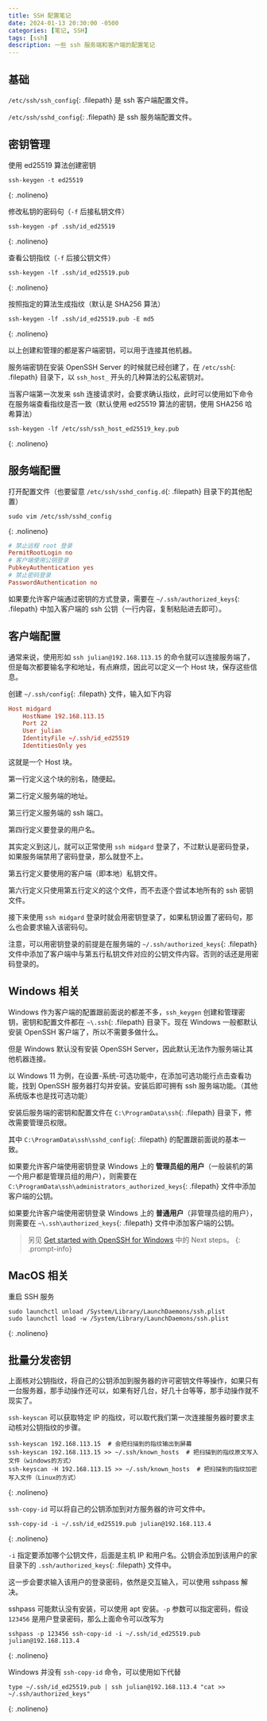 ```yaml
---
title: SSH 配置笔记
date: 2024-01-13 20:30:00 -0500
categories: [笔记, SSH]
tags: [ssh]
description: 一些 ssh 服务端和客户端的配置笔记
---
```


## 基础

`/etc/ssh/ssh_config`{: .filepath} 是 ssh 客户端配置文件。

`/etc/ssh/sshd_config`{: .filepath} 是 ssh 服务端配置文件。

## 密钥管理

使用 ed25519 算法创建密钥

```shell
ssh-keygen -t ed25519
```
{: .nolineno}

修改私钥的密码句（`-f` 后接私钥文件）

```shell
ssh-keygen -pf .ssh/id_ed25519
```
{: .nolineno}

查看公钥指纹（`-f` 后接公钥文件）

```shell
ssh-keygen -lf .ssh/id_ed25519.pub
```
{: .nolineno}

按照指定的算法生成指纹（默认是 SHA256 算法）

```shell
ssh-keygen -lf .ssh/id_ed25519.pub -E md5
```
{: .nolineno}

以上创建和管理的都是客户端密钥，可以用于连接其他机器。

服务端密钥在安装 OpenSSH Server 的时候就已经创建了，在 `/etc/ssh`{: .filepath} 目录下，以 `ssh_host_` 开头的几种算法的公私密钥对。

当客户端第一次发来 ssh 连接请求时，会要求确认指纹，此时可以使用如下命令在服务端查看指纹是否一致（默认使用 ed25519 算法的密钥，使用 SHA256 哈希算法）

```shell
ssh-keygen -lf /etc/ssh/ssh_host_ed25519_key.pub
```
{: .nolineno}

## 服务端配置

打开配置文件（也要留意 `/etc/ssh/sshd_config.d`{: .filepath} 目录下的其他配置）

```shell
sudo vim /etc/ssh/sshd_config
```
{: .nolineno}

```conf
# 禁止远程 root 登录
PermitRootLogin no
# 客户端使用公钥登录
PubkeyAuthentication yes
# 禁止密码登录
PasswordAuthentication no
```

如果要允许客户端通过密钥的方式登录，需要在 `~/.ssh/authorized_keys`{: .filepath} 中加入客户端的 ssh 公钥（一行内容，复制粘贴进去即可）。

## 客户端配置

通常来说，使用形如 `ssh julian@192.168.113.15` 的命令就可以连接服务端了，但是每次都要输名字和地址，有点麻烦，因此可以定义一个 Host 块，保存这些信息。

创建 `~/.ssh/config`{: .filepath} 文件，输入如下内容

```conf
Host midgard
    HostName 192.168.113.15
    Port 22
    User julian
    IdentityFile ~/.ssh/id_ed25519
    IdentitiesOnly yes
```

这就是一个 Host 块。

第一行定义这个块的别名，随便起。

第二行定义服务端的地址。

第三行定义服务端的 ssh 端口。

第四行定义要登录的用户名。

其实定义到这儿，就可以正常使用 `ssh midgard` 登录了，不过默认是密码登录，如果服务端禁用了密码登录，那么就登不上。

第五行定义要使用的客户端（即本地）私钥文件。

第六行定义只使用第五行定义的这个文件，而不去逐个尝试本地所有的 ssh 密钥文件。

接下来使用 `ssh midgard` 登录时就会用密钥登录了，如果私钥设置了密码句，那么也会要求输入该密码句。

注意，可以用密钥登录的前提是在服务端的 `~/.ssh/authorized_keys`{: .filepath} 文件中添加了客户端中与第五行私钥文件对应的公钥文件内容。否则的话还是用密码登录的。

## Windows 相关

Windows 作为客户端的配置跟前面说的都差不多，`ssh_keygen` 创建和管理密钥，密钥和配置文件都在 `~\.ssh`{: .filepath} 目录下。现在 Windows 一般都默认安装 OpenSSH 客户端了，所以不需要多做什么。

但是 Windows 默认没有安装 OpenSSH Server，因此默认无法作为服务端让其他机器连接。

以 Windows 11 为例，在设置-系统-可选功能中，在添加可选功能行点击查看功能，找到 OpenSSH 服务器打勾并安装。安装后即可拥有 ssh 服务端功能。（其他系统版本也是找可选功能）

安装后服务端的密钥和配置文件在 `C:\ProgramData\ssh`{: .filepath} 目录下，修改需要管理员权限。

其中 `C:\ProgramData\ssh\sshd_config`{: .filepath} 的配置跟前面说的基本一致。

如果要允许客户端使用密钥登录 Windows 上的 **管理员组的用户**（一般装机的第一个用户都是管理员组的用户），则需要在 `C:\ProgramData\ssh\administrators_authorized_keys`{: .filepath} 文件中添加客户端的公钥。

如果要允许客户端使用密钥登录 Windows 上的 **普通用户**（非管理员组的用户），则需要在 `~\.ssh\authorized_keys`{: .filepath} 文件中添加客户端的公钥。

> 另见 [Get started with OpenSSH for Windows](https://learn.microsoft.com/en-us/windows-server/administration/openssh/openssh_install_firstuse?tabs=gui#install-openssh-for-windows) 中的 Next steps。
{: .prompt-info}

## MacOS 相关

重启 SSH 服务

```shell
sudo launchctl unload /System/Library/LaunchDaemons/ssh.plist
sudo launchctl load -w /System/Library/LaunchDaemons/ssh.plist
```
{: .nolineno}

## 批量分发密钥

上面核对公钥指纹，将自己的公钥添加到服务器的许可密钥文件等操作，如果只有一台服务器，那手动操作还可以，如果有好几台，好几十台等等，那手动操作就不现实了。

`ssh-keyscan` 可以获取特定 IP 的指纹，可以取代我们第一次连接服务器时要求主动核对公钥指纹的步骤。

```shell
ssh-keyscan 192.168.113.15  # 会把扫描到的指纹输出到屏幕
ssh-keyscan 192.168.113.15 >> ~/.ssh/known_hosts  # 把扫描到的指纹原文写入文件（windows的方式）
ssh-keyscan -H 192.168.113.15 >> ~/.ssh/known_hosts  # 把扫描到的指纹加密写入文件（Linux的方式）
```
{: .nolineno}

`ssh-copy-id` 可以将自己的公钥添加到对方服务器的许可文件中。

```shell
ssh-copy-id -i ~/.ssh/id_ed25519.pub julian@192.168.113.4
```
{: .nolineno}

`-i` 指定要添加哪个公钥文件，后面是主机 IP 和用户名。公钥会添加到该用户的家目录下的 `.ssh/authorized_keys`{: .filepath} 文件中。

这一步会要求输入该用户的登录密码，依然是交互输入，可以使用 sshpass 解决。

sshpass 可能默认没有安装，可以使用 apt 安装。`-p` 参数可以指定密码，假设 `123456` 是用户登录密码，那么上面命令可以改写为

```shell
sshpass -p 123456 ssh-copy-id -i ~/.ssh/id_ed25519.pub julian@192.168.113.4
```
{: .nolineno}

Windows 并没有 `ssh-copy-id` 命令，可以使用如下代替

```shell
type ~/.ssh/id_ed25519.pub | ssh julian@192.168.113.4 "cat >> ~/.ssh/authorized_keys"
```
{: .nolineno}
